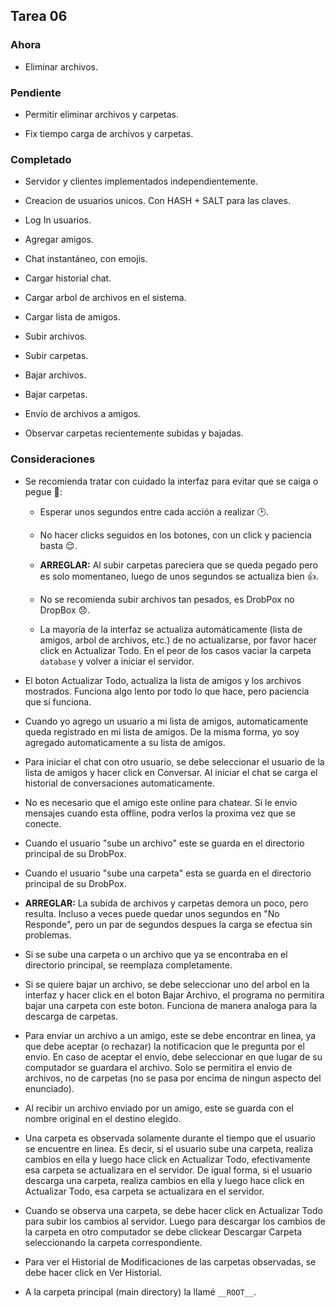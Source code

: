 ﻿## Tarea 06

### Ahora

* Eliminar archivos.

### Pendiente

* Permitir eliminar archivos y carpetas.

* Fix tiempo carga de archivos y carpetas.


### Completado

* Servidor y clientes implementados independientemente.

* Creacion de usuarios unicos. Con HASH + SALT para las claves.

* Log In usuarios.

* Agregar amigos.

* Chat instantáneo, con emojis.

* Cargar historial chat.

* Cargar arbol de archivos en el sistema.

* Cargar lista de amigos.

* Subir archivos.

* Subir carpetas.

* Bajar archivos.

* Bajar carpetas.

* Envío de archivos a amigos.

* Observar carpetas recientemente subidas y bajadas.


### Consideraciones

* Se recomienda tratar con cuidado la interfaz para evitar que se caiga o pegue :pray::

	* Esperar unos segundos entre cada acción a realizar :clock2:.

	* No hacer clicks seguidos en los botones, con un click y paciencia basta :relieved:.

	* **ARREGLAR:** Al subir carpetas pareciera que se queda pegado pero es solo momentaneo, luego de unos segundos se actualiza bien :+1:.

	* No se recomienda subir archivos tan pesados, es DrobPox no DropBox :disappointed:.
	
	* La mayoría de la interfaz se actualiza automáticamente (lista de amigos, arbol de archivos, etc.) de no actualizarse, por favor hacer click en Actualizar Todo. En el peor de los casos vaciar la carpeta ````database```` y volver a iniciar el servidor.

* El boton Actualizar Todo, actualiza la lista de amigos y los archivos mostrados. Funciona algo lento por todo lo que hace, pero paciencia que sí funciona.

* Cuando yo agrego un usuario a mi lista de amigos, automaticamente queda registrado en mi lista de amigos. De la misma forma, yo soy agregado automaticamente a su lista de amigos.

* Para iniciar el chat con otro usuario, se debe seleccionar el usuario de la lista de amigos y hacer click en Conversar. Al iniciar el chat se carga el historial de conversaciones automaticamente.

* No es necesario que el amigo este online para chatear. Si le envio mensajes cuando esta offline, podra verlos la proxima vez que se conecte.

* Cuando el usuario "sube un archivo" este se guarda en el directorio principal de su DrobPox.

* Cuando el usuario "sube una carpeta" esta se guarda en el directorio principal de su DrobPox.

* **ARREGLAR:** La subida de archivos y carpetas demora un poco, pero resulta. Incluso a veces puede quedar unos segundos en "No Responde", pero un par de segundos despues la carga se efectua sin problemas.

* Si se sube una carpeta o un archivo que ya se encontraba en el directorio principal, se reemplaza completamente.

* Si se quiere bajar un archivo, se debe seleccionar uno del arbol en la interfaz y hacer click en el boton Bajar Archivo, el programa no permitira bajar una carpeta con este boton. Funciona de manera analoga para la descarga de carpetas.

* Para enviar un archivo a un amigo, este se debe encontrar en linea, ya que debe aceptar (o rechazar) la notificacion que le pregunta por el envio. En caso de aceptar el envio, debe seleccionar en que lugar de su computador se guardara el archivo. Solo se permitira el envio de archivos, no de carpetas (no se pasa por encima de ningun aspecto del enunciado).
 
* Al recibir un archivo enviado por un amigo, este se guarda con el nombre original en el destino elegido.

* Una carpeta es observada solamente durante el tiempo que el usuario se encuentre en linea. Es decir, si el usuario sube una carpeta, realiza cambios en ella y luego hace click en Actualizar Todo, efectivamente esa carpeta se actualizara en el servidor. De igual forma, si el usuario descarga una carpeta, realiza cambios en ella y luego hace click en Actualizar Todo, esa carpeta se actualizara en el servidor.

* Cuando se observa una carpeta, se debe hacer click en Actualizar Todo para subir los cambios al servidor. Luego para descargar los cambios de la carpeta en otro computador se debe clickear Descargar Carpeta seleccionando la carpeta correspondiente.

* Para ver el Historial de Modificaciones de las carpetas observadas, se debe hacer click en Ver Historial.

* A la carpeta principal (main directory) la llamé ````__ROOT__````.


